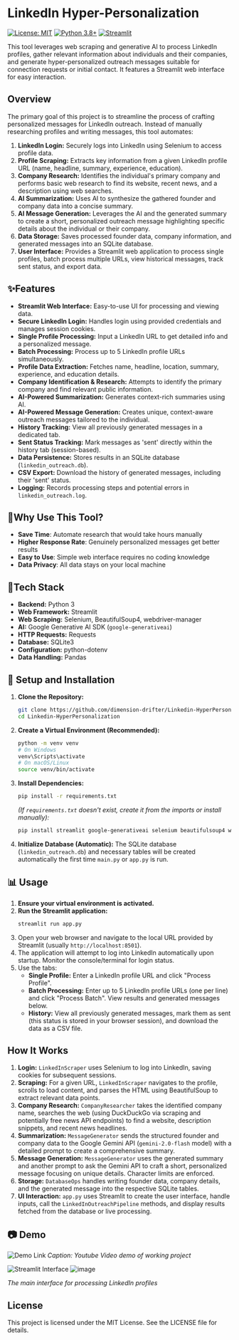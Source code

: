 # LinkedIn Hyper-Personalization

[![License: MIT](https://img.shields.io/badge/License-MIT-yellow.svg)](https://opensource.org/licenses/MIT)
[![Python 3.8+](https://img.shields.io/badge/python-3.8+-blue.svg)](https://www.python.org/downloads/)
[![Streamlit](https://img.shields.io/badge/Streamlit-FF4B4B?logo=streamlit&logoColor=white)](https://streamlit.io/)

This tool leverages web scraping and generative AI to process LinkedIn profiles, gather relevant information about individuals and their companies, and generate hyper-personalized outreach messages suitable for connection requests or initial contact. It features a Streamlit web interface for easy interaction.


## Overview

The primary goal of this project is to streamline the process of crafting personalized messages for LinkedIn outreach. Instead of manually researching profiles and writing messages, this tool automates:

1.  **LinkedIn Login:** Securely logs into LinkedIn using Selenium to access profile data.
2.  **Profile Scraping:** Extracts key information from a given LinkedIn profile URL (name, headline, summary, experience, education).
3.  **Company Research:** Identifies the individual's primary company and performs basic web research to find its website, recent news, and a description using web searches.
4.  **AI Summarization:** Uses AI to synthesize the gathered founder and company data into a concise summary.
5.  **AI Message Generation:** Leverages the AI and the generated summary to create a short, personalized outreach message highlighting specific details about the individual or their company.
6.  **Data Storage:** Saves processed founder data, company information, and generated messages into an SQLite database.
7.  **User Interface:** Provides a Streamlit web application to process single profiles, batch process multiple URLs, view historical messages, track sent status, and export data.

## ✨Features

*   **Streamlit Web Interface:** Easy-to-use UI for processing and viewing data.
*   **Secure LinkedIn Login:** Handles login using provided credentials and manages session cookies.
*   **Single Profile Processing:** Input a LinkedIn URL to get detailed info and a personalized message.
*   **Batch Processing:** Process up to 5 LinkedIn profile URLs simultaneously.
*   **Profile Data Extraction:** Fetches name, headline, location, summary, experience, and education details.
*   **Company Identification & Research:** Attempts to identify the primary company and find relevant public information.
*   **AI-Powered Summarization:** Generates context-rich summaries using AI.
*   **AI-Powered Message Generation:** Creates unique, context-aware outreach messages tailored to the individual.
*   **History Tracking:** View all previously generated messages in a dedicated tab.
*   **Sent Status Tracking:** Mark messages as 'sent' directly within the history tab (session-based).
*   **Data Persistence:** Stores results in an SQLite database (`linkedin_outreach.db`).
*   **CSV Export:** Download the history of generated messages, including their 'sent' status.
*   **Logging:** Records processing steps and potential errors in `linkedin_outreach.log`.

## 🎯Why Use This Tool?

- **Save Time**: Automate research that would take hours manually
- **Higher Response Rate**: Genuinely personalized messages get better results
- **Easy to Use**: Simple web interface requires no coding knowledge
- **Data Privacy**: All data stays on your local machine

## 🔧Tech Stack

*   **Backend:** Python 3
*   **Web Framework:** Streamlit
*   **Web Scraping:** Selenium, BeautifulSoup4, webdriver-manager
*   **AI:** Google Generative AI SDK (`google-generativeai`)
*   **HTTP Requests:** Requests
*   **Database:** SQLite3
*   **Configuration:** python-dotenv
*   **Data Handling:** Pandas

## 🚀 Setup and Installation

1.  **Clone the Repository:**
    ```bash
    git clone https://github.com/dimension-drifter/Linkedin-HyperPersonalization.git
    cd Linkedin-HyperPersonalization
    ```

2.  **Create a Virtual Environment (Recommended):**
    ```bash
    python -m venv venv
    # On Windows
    venv\Scripts\activate
    # On macOS/Linux
    source venv/bin/activate
    ```

3.  **Install Dependencies:**
    ```bash
    pip install -r requirements.txt
    ```
    *(If `requirements.txt` doesn't exist, create it from the imports or install manually):*
    ```bash
    pip install streamlit google-generativeai selenium beautifulsoup4 webdriver-manager requests python-dotenv pandas
    ```
4.  **Initialize Database (Automatic):**
    The SQLite database (`linkedin_outreach.db`) and necessary tables will be created automatically the first time `main.py` or `app.py` is run.

## 📊 Usage

1.  **Ensure your virtual environment is activated.**
2.  **Run the Streamlit application:**
    ```bash
    streamlit run app.py
    ```
3.  Open your web browser and navigate to the local URL provided by Streamlit (usually `http://localhost:8501`).
4.  The application will attempt to log into LinkedIn automatically upon startup. Monitor the console/terminal for login status.
5.  Use the tabs:
    *   **Single Profile:** Enter a LinkedIn profile URL and click "Process Profile".
    *   **Batch Processing:** Enter up to 5 LinkedIn profile URLs (one per line) and click "Process Batch". View results and generated messages below.
    *   **History:** View all previously generated messages, mark them as sent (this status is stored in your browser session), and download the data as a CSV file.

## How It Works

1.  **Login:** `LinkedInScraper` uses Selenium to log into LinkedIn, saving cookies for subsequent sessions.
2.  **Scraping:** For a given URL, `LinkedInScraper` navigates to the profile, scrolls to load content, and parses the HTML using BeautifulSoup to extract relevant data points.
3.  **Company Research:** `CompanyResearcher` takes the identified company name, searches the web (using DuckDuckGo via scraping and potentially free news API endpoints) to find a website, description snippets, and recent news headlines.
4.  **Summarization:** `MessageGenerator` sends the structured founder and company data to the Google Gemini API (`gemini-2.0-flash` model) with a detailed prompt to create a comprehensive summary.
5.  **Message Generation:** `MessageGenerator` uses the generated summary and another prompt to ask the Gemini API to craft a short, personalized message focusing on unique details. Character limits are enforced.
6.  **Storage:** `DatabaseOps` handles writing founder data, company details, and the generated message into the respective SQLite tables.
7.  **UI Interaction:** `app.py` uses Streamlit to create the user interface, handle inputs, call the `LinkedInOutreachPipeline` methods, and display results fetched from the database or live processing.

## 📷 Demo

![Demo Link](path/to/screenshot.png)
*Caption: Youtube Video demo of working project*

![Streamlit Interface](https://github.com/user-attachments/assets/bca8c543-2a99-4bc8-8abe-1d31843e1267)
![image](https://github.com/user-attachments/assets/1d648222-ef2d-48da-b272-4e03251e9fb4)

*The main interface for processing LinkedIn profiles*


## License

This project is licensed under the MIT License. See the LICENSE file for details.
